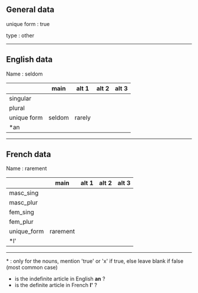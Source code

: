 ## General data

unique form : true

type : other

---

## English data

Name : seldom

|             |  main  | alt 1  | alt 2 | alt 3 |
| :---------- | :----: | :----: | :---: | ----- |
| singular    |        |        |       |       |
| plural      |        |        |       |       |
| unique form | seldom | rarely |       |       |
| \*an        |        |        |       |       |

---

## French data

Name : rarement

|             |   main   | alt 1 | alt 2 | alt 3 |
| :---------- | :------: | :---: | :---: | :---: |
| masc_sing   |          |       |       |       |
| masc_plur   |          |       |       |       |
| fem_sing    |          |       |       |       |
| fem_plur    |          |       |       |       |
| unique_form | rarement |       |       |       |
| \*l'        |          |       |       |       |

---

\* : only for the nouns, mention 'true' or 'x' if true, else leave blank if false (most common case)

- is the indefinite article in English **an** ?
- is the definite article in French **l'** ?
